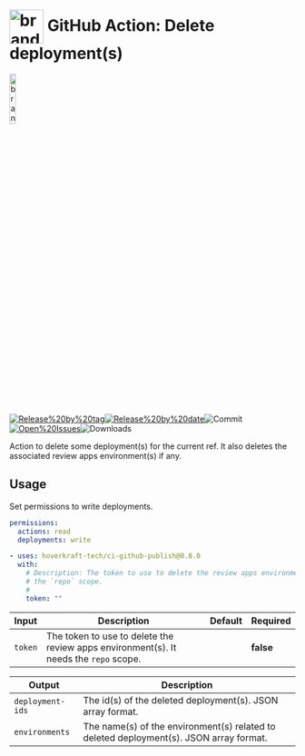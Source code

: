 <!-- start title -->

# <img src=".github/ghadocs/branding.svg" width="60px" align="center" alt="branding<icon:trash-2 color:blue>" /> GitHub Action: Delete deployment(s)

<!-- end title -->
<!--
// jscpd:ignore-start
-->
<!-- start branding -->

<img src=".github/ghadocs/branding.svg" width="15%" align="center" alt="branding<icon:trash-2 color:blue>" />

<!-- end branding -->
<!-- markdownlint-disable MD013 -->
<!-- start badges -->

<a href="https%3A%2F%2Fgithub.com%2Fhoverkraft-tech%2Fci-github-publish%2Freleases%2Flatest"><img src="https://img.shields.io/github/v/release/hoverkraft-tech/ci-github-publish?display_name=tag&sort=semver&logo=github&style=flat-square" alt="Release%20by%20tag" /></a><a href="https%3A%2F%2Fgithub.com%2Fhoverkraft-tech%2Fci-github-publish%2Freleases%2Flatest"><img src="https://img.shields.io/github/release-date/hoverkraft-tech/ci-github-publish?display_name=tag&sort=semver&logo=github&style=flat-square" alt="Release%20by%20date" /></a><img src="https://img.shields.io/github/last-commit/hoverkraft-tech/ci-github-publish?logo=github&style=flat-square" alt="Commit" /><a href="https%3A%2F%2Fgithub.com%2Fhoverkraft-tech%2Fci-github-publish%2Fissues"><img src="https://img.shields.io/github/issues/hoverkraft-tech/ci-github-publish?logo=github&style=flat-square" alt="Open%20Issues" /></a><img src="https://img.shields.io/github/downloads/hoverkraft-tech/ci-github-publish/total?logo=github&style=flat-square" alt="Downloads" />

<!-- end badges -->
<!-- markdownlint-enable MD013 -->
<!--
// jscpd:ignore-end
-->
<!-- start description -->

Action to delete some deployment(s) for the current ref. It also deletes the associated review apps environment(s) if any.

<!-- end description -->
<!-- start contents -->
<!-- end contents -->

## Usage

Set permissions to write deployments.

```yaml
permissions:
  actions: read
  deployments: write
```

<!-- start usage -->

```yaml
- uses: hoverkraft-tech/ci-github-publish@0.8.0
  with:
    # Description: The token to use to delete the review apps environment(s). It needs
    # the `repo` scope.
    #
    token: ""
```

<!-- end usage -->
<!-- start inputs -->

| **Input**          | **Description**                                                                                  | **Default** | **Required** |
| ------------------ | ------------------------------------------------------------------------------------------------ | ----------- | ------------ |
| <code>token</code> | The token to use to delete the review apps environment(s). It needs the <code>repo</code> scope. |             | **false**    |

<!-- end inputs -->
<!-- start outputs -->

| **Output**                  | **Description**                                                                        |
| --------------------------- | -------------------------------------------------------------------------------------- |
| <code>deployment-ids</code> | The id(s) of the deleted deployment(s). JSON array format.                             |
| <code>environments</code>   | The name(s) of the environment(s) related to deleted deployment(s). JSON array format. |

<!-- end outputs -->
<!-- start [.github/ghadocs/examples/] -->
<!-- end [.github/ghadocs/examples/] -->
